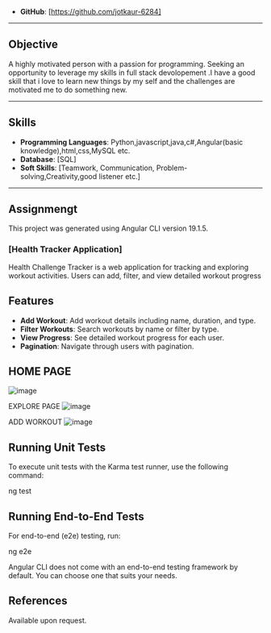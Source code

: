 
- **GitHub**: [https://github.com/jotkaur-6284]
---

## Objective

A highly motivated person with a passion for programming. Seeking an opportunity to leverage my skills in full stack devolopement .I have a good skill that i love to learn new things by my self and the challenges are motivated me to do something new.

---

## Skills

- **Programming Languages**: Python,javascript,java,c#,Angular(basic knowledge),html,css,MySQL etc.
- **Database**: [SQL]
- **Soft Skills**: [Teamwork, Communication, Problem-solving,Creativity,good listener etc.]

---

## Assignmengt
This project was generated using Angular CLI version 19.1.5.

### [Health Tracker Application]
Health Challenge Tracker is a web application for tracking and exploring workout activities. Users can add, filter, and view detailed workout progress

## Features
- **Add Workout**: Add workout details including name, duration, and type.
- **Filter Workouts**: Search workouts by name or filter by type.
- **View Progress**: See detailed workout progress for each user.
- **Pagination**: Navigate through users with pagination.


## HOME PAGE
![image]([C:\Users\DELL\assignment\public\first.PNG](https://github.com/jotkaur-6284/rread/blob/main/public/first.PNG?raw=true))

EXPLORE PAGE
![image](https://github.com/user-attachments/assets/e8bc7ebe-64f9-4957-9a9a-20768dc05b59)

ADD WORKOUT
![image](https://github.com/user-attachments/assets/9a3eba01-f334-43f5-a3eb-55caad2a0c8c)

## Running Unit Tests
To execute unit tests with the Karma test runner, use the following command:

ng test

## Running End-to-End Tests
For end-to-end (e2e) testing, run:


ng e2e

Angular CLI does not come with an end-to-end testing framework by default. You can choose one that suits your needs.

## References

Available upon request.
